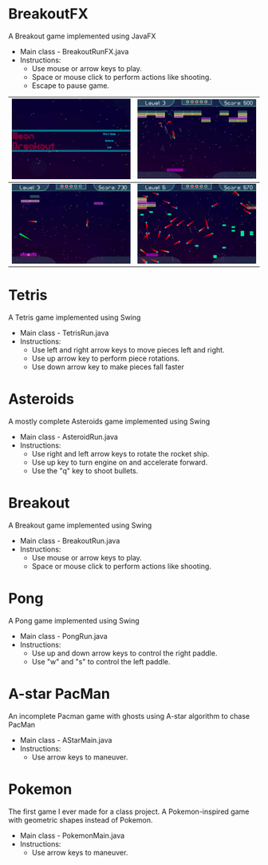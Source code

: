 # BreakoutFX 
A Breakout game implemented using JavaFX 

* Main class - BreakoutRunFX.java
* Instructions:
  * Use mouse or arrow keys to play.
  * Space or mouse click to perform actions like shooting.
  * Escape to pause game.

[Screen1]: https://github.com/AlexPetrusca/java-games/blob/master/breakout-fx/src/screenshots/screen1.PNG
[Screen2]: https://github.com/AlexPetrusca/java-games/blob/master/breakout-fx/src/screenshots/screen2.PNG
[Screen3]: https://github.com/AlexPetrusca/java-games/blob/master/breakout-fx/src/screenshots/screen3.PNG
[Screen4]: https://github.com/AlexPetrusca/java-games/blob/master/breakout-fx/src/screenshots/screen4.PNG
[Screen5]: https://github.com/AlexPetrusca/java-games/blob/master/breakout-fx/src/screenshots/screen5.PNG

![Screen1]  |  ![Screen3]
:----------:|:----------:
![Screen4]  |  ![Screen5]

# Tetris
A Tetris game implemented using Swing

* Main class - TetrisRun.java
* Instructions:
  * Use left and right arrow keys to move pieces left and right.
  * Use up arrow key to perform piece rotations.
  * Use down arrow key to make pieces fall faster
  
# Asteroids 
A mostly complete Asteroids game implemented using Swing

* Main class - AsteroidRun.java
* Instructions:
  * Use right and left arrow keys to rotate the rocket ship.
  * Use up key to turn engine on and accelerate forward.
  * Use the "q" key to shoot bullets.

# Breakout 
A Breakout game implemented using Swing

* Main class - BreakoutRun.java
* Instructions:
  * Use mouse or arrow keys to play.
  * Space or mouse click to perform actions like shooting.

# Pong 
A Pong game implemented using Swing

* Main class - PongRun.java 
* Instructions:
  * Use up and down arrow keys to control the right paddle.
  * Use "w" and "s" to control the left paddle.
 

# A-star PacMan 
An incomplete Pacman game with ghosts using A-star algorithm to chase PacMan

* Main class - AStarMain.java
* Instructions:
  * Use arrow keys to maneuver.

# Pokemon 
The first game I ever made for a class project. A Pokemon-inspired game with geometric shapes instead of Pokemon.

* Main class - PokemonMain.java
* Instructions:
  * Use arrow keys to maneuver.
